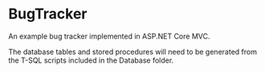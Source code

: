 # BugTracker
An example bug tracker implemented in ASP.NET Core MVC.

The database tables and stored procedures will need to be generated from the T-SQL scripts included in the Database folder.

